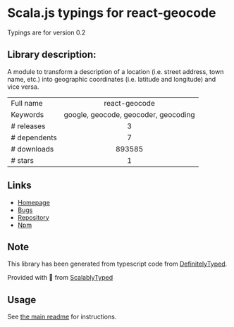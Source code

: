 
# Scala.js typings for react-geocode

Typings are for version 0.2

## Library description:
A module to transform a description of a location (i.e. street address, town name, etc.) into geographic coordinates (i.e. latitude and longitude) and vice versa.

|                    |                 |
| ------------------ | :-------------: |
| Full name          | react-geocode |
| Keywords           | google, geocode, geocoder, geocoding |
| # releases         | 3 |
| # dependents       | 7 |
| # downloads        | 893585 |
| # stars            | 1 |

## Links
- [Homepage](https://github.com/shukerullah/react-geocode#readme)
- [Bugs](https://github.com/shukerullah/react-geocode/issues)
- [Repository](https://github.com/shukerullah/react-geocode)
- [Npm](https://www.npmjs.com/package/react-geocode)
    


## Note
This library has been generated from typescript code from [DefinitelyTyped](https://definitelytyped.org).

Provided with :purple_heart: from [ScalablyTyped](https://github.com/oyvindberg/ScalablyTyped)

## Usage
See [the main readme](../../readme.md) for instructions.


